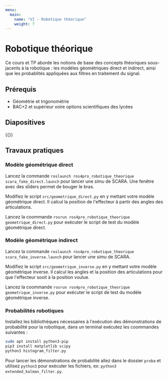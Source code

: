 ```yaml
---
menu:
  main:
    name: "VI - Robotique théorique"
    weight: 7
---
```


# Robotique théorique

Ce cours et TP aborde les notions de base des concepts théoriques sous-jacents à la robotique : les modèles géométriques direct et indirect, ainsi que les probablités appliquées aux filtres en traitement du signal.

## Prérequis

* Géométrie et trigonométrie
* BAC+2 et supérieur voire options scientifiques des lycées

## Diapositives

{{<pdf src="https://files.ros4.pro/theorie.pdf" >}}

## Travaux pratiques

### Modèle géométrique direct

Lancez la commande `roslaunch ros4pro_robotique_theorique scara_fake_direct.launch` pour lancer une *simu* de SCARA. Une fenêtre avec des sliders permet de bouger le bras.

Modifiez le script `src/geometrique_direct.py` en y mettant votre modèle géométrique direct. Il calcul la position de l'effecteur à partir des angles des articulations.

Lancez la coommande `rosrun ros4pro_robotique_theorique geometrique_direct.py` pour exécuter le script de test du modèle géométrique direct.

### Modèle géométrique indirect

Lancez la commande `roslaunch ros4pro_robotique_theorique scara_fake_inverse.launch` pour lancer une *simu* de SCARA.

Modifiez le script `src/geometrique_inverse.py` en y mettant votre modèle géométrique inverse. Il calcul les angles et la position des articulations pour que l'effecteur sooit à la position voulue.

Lancez la coommande `rosrun ros4pro_robotique_theorique geometrique_inverse.py` pour exécuter le script de test du modèle géométrique inverse.

### Probabilités robotiques

Installez les bibliothèques nécessaires à l'exécution des démonstrations de probabilité pour la robotiique, dans un terminal exécutez les coommandes suivantes :

```bash
sudo apt install python3-pip
pip3 install matplotlib scipy
python3 histogram_filter.py
```

Pour lancer les démonstrations de probabilité allez dans le dossier `proba` et utilisez `python3` pour exécuter les fichiers, ex: `python3 extended_kalman_filter.py`.
